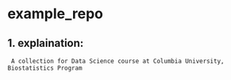 # example_repo


## 1. explaination:
 
 
     A collection for Data Science course at Columbia University, Biostatistics Program
     
     